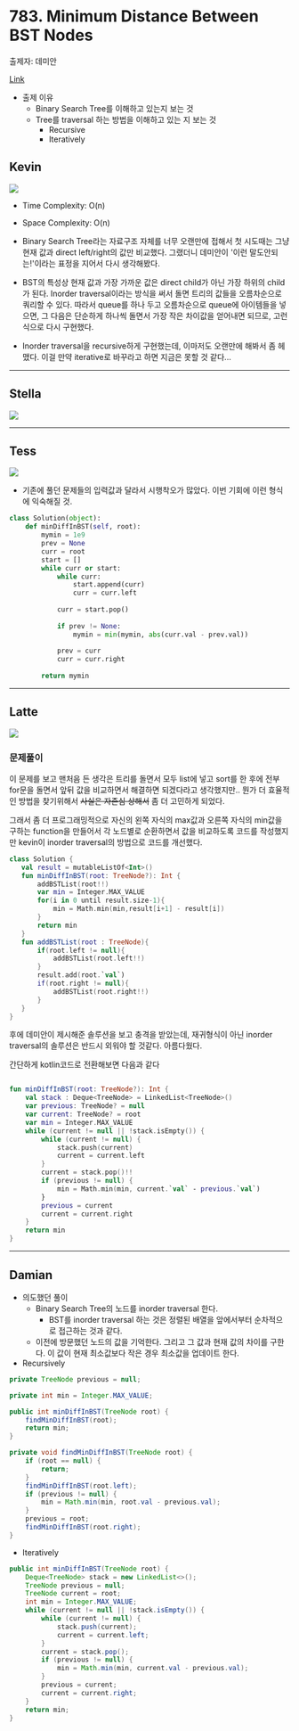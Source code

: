 # 783. Minimum Distance Between BST Nodes

출제자: 데미안

[Link](https://leetcode.com/problems/minimum-distance-between-bst-nodes/)

- 출제 이유
  - Binary Search Tree를 이해하고 있는지 보는 것
  - Tree를 traversal 하는 방법을 이해하고 있는 지 보는 것
    - Recursive
    - Iteratively

## Kevin
![](./images/20191229_783_kevin.jpeg)

- Time Complexity: O(n)
- Space Complexity: O(n)

- Binary Search Tree라는 자료구조 자체를 너무 오랜만에 접해서 첫 시도때는 그냥 현재 값과 direct left/right의 값만 비교했다. 그랬더니 데미안이 '이런 말도안되는!'이라는 표정을 지어서 다시 생각해봤다.
- BST의 특성상 현재 값과 가장 가까운 값은 direct child가 아닌 가장 하위의 child가 된다. Inorder traversal이라는 방식을 써서 돌면 트리의 값들을 오름차순으로 쿼리할 수 있다. 따라서 queue를 하나 두고 오름차순으로 queue에 아이템들을 넣으면, 그 다음은 단순하게 하나씩 돌면서 가장 작은 차이값을 얻어내면 되므로, 고런 식으로 다시 구현했다.
- Inorder traversal을 recursive하게 구현했는데, 이마저도 오랜만에 해봐서 좀 헤맸다. 이걸 만약 iterative로 바꾸라고 하면 지금은 못할 것 같다...

---

## Stella
![](./images/20191229_783_stella.jpg)

---

## Tess
![](./images/20191229_783_tess.jpg)

- 기존에 풀던 문제들의 입력값과 달라서 시행착오가 많았다. 이번 기회에 이런 형식에 익숙해질 것.

```python
class Solution(object):
    def minDiffInBST(self, root):
        mymin = 1e9
        prev = None
        curr = root
        start = []
        while curr or start:
            while curr:
                start.append(curr)
                curr = curr.left
                
            curr = start.pop()
            
            if prev != None:
                mymin = min(mymin, abs(curr.val - prev.val))
                
            prev = curr
            curr = curr.right
            
        return mymin
```

---

## Latte
![](./images/20191229_783_latte.jpg)


### 문제풀이

이 문제를 보고 맨처음 든 생각은 트리를 돌면서 모두 list에 넣고 sort를 한 후에 전부 for문을 돌면서 앞뒤 값을 비교하면서 해결하면 되겠다라고 생각했지만.. 뭔가 더 효율적인 방법을 찾기위해서 ~~사실은 자존심 상해서~~ 좀 더 고민하게 되었다. 

 그래서 좀 더 프로그래밍적으로 자신의 왼쪽 자식의 max값과 오른쪽 자식의 min값을 구하는 function을 만들어서 각 노드별로 순환하면서 값을 비교하도록 코드를 작성했지만 kevin이 inorder traversal의 방법으로 코드를 개선했다.
 
 ```kotlin
 class Solution {
    val result = mutableListOf<Int>()
    fun minDiffInBST(root: TreeNode?): Int {
        addBSTList(root!!)
        var min = Integer.MAX_VALUE
        for(i in 0 until result.size-1){
            min = Math.min(min,result[i+1] - result[i])
        }
        return min
    }
    fun addBSTList(root : TreeNode){
        if(root.left != null){
            addBSTList(root.left!!)
        }
        result.add(root.`val`)
        if(root.right != null){
            addBSTList(root.right!!)
        }
    }
}
 ```
 
 
후에 데미안이 제시해준 솔루션을 보고 충격을 받았는데, 재귀형식이 아닌 inorder traversal의 솔루션은 반드시 외워야 할 것같다. 아름다웠다.

간단하게 kotlin코드로 전환해보면 다음과 같다

```kotlin

fun minDiffInBST(root: TreeNode?): Int {
    val stack : Deque<TreeNode> = LinkedList<TreeNode>()
    var previous: TreeNode? = null
    var current: TreeNode? = root
    var min = Integer.MAX_VALUE
    while (current != null || !stack.isEmpty()) {
        while (current != null) {
            stack.push(current)
            current = current.left
        }
        current = stack.pop()!!
        if (previous != null) {
            min = Math.min(min, current.`val` - previous.`val`)
        }
        previous = current
        current = current.right
    }
    return min
}

```
 


---

## Damian
- 의도했던 풀이
  - Binary Search Tree의 노드를 inorder traversal 한다.
    - BST를 inorder traversal 하는 것은 정렬된 배열을 앞에서부터 순차적으로 접근하는 것과 같다.
  - 이전에 방문했던 노드의 값을 기억한다. 그리고 그 값과 현재 값의 차이를 구한다. 이 값이 현재 최소값보다 작은 경우 최소값을 업데이트 한다.
- Recursively

```java
private TreeNode previous = null;

private int min = Integer.MAX_VALUE;

public int minDiffInBST(TreeNode root) {
    findMinDiffInBST(root);
    return min;
}

private void findMinDiffInBST(TreeNode root) {
    if (root == null) {
        return;
    }
    findMinDiffInBST(root.left);
    if (previous != null) {
        min = Math.min(min, root.val - previous.val);
    }
    previous = root;
    findMinDiffInBST(root.right);
}
```



- Iteratively

```java
public int minDiffInBST(TreeNode root) {
    Deque<TreeNode> stack = new LinkedList<>();
    TreeNode previous = null;
    TreeNode current = root;
    int min = Integer.MAX_VALUE;
    while (current != null || !stack.isEmpty()) {
        while (current != null) {
            stack.push(current);
            current = current.left;
        }
        current = stack.pop();
        if (previous != null) {
            min = Math.min(min, current.val - previous.val);
        }
        previous = current;
        current = current.right;
    }
    return min;
}
```

